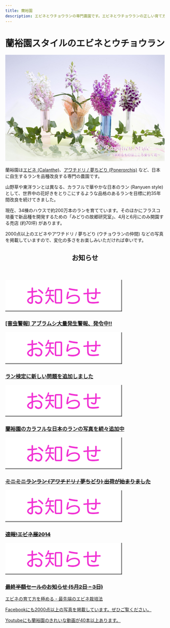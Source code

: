 ```yaml
---
title: 蘭裕園
description: エビネとウチョウランの専門農園です。エビネとウチョウランの正しい育て方や、綺麗な写真を掲載しています。
---
```

蘭裕園スタイルのエビネとウチョウラン
==
![アワチドリ / 夢ちどり - 蘭裕園](/assets/images/top_img2.jpg)

蘭裕園は[エビネ (Calanthe)](calanthe/)、[アワチドリ / 夢ちどり (Ponerorchis)](ponerorchis/) など、日本に自生するランを品種改良する専門の農園です。

山野草や東洋ランとは異なる、カラフルで華やかな日本のラン (Ranyuen style) として、世界中の花好きをとりこにするような品格のあるランを目標に約35年間改良を続けてきました。

現在、34棟のハウスで約200万本のランを育てています。そのほかにフラスコ培養で新品種を開発するための「みどりの故郷研究室」、4月と6月にのみ開園する売店 (約70坪) があります。

2000点以上のエビネやアワチドリ / 夢ちどり (ウチョウランの仲間) などの写真を掲載していますので、変化の多さをお楽しみいただければ幸いです。

<!-- TODO DBとの連携が完了したらimgのカテゴライズをどうするか考える -->
<div id="info">
  <section>
    <header>
      <h1>お知らせ</h1>
    </header>
    <article>
      <p><img src="/assets/images/icons/information.png"></p>
      <h1><a href="/calanthe/recent_failure_and_provision#aburamushi">[害虫警報] アブラムシ大量発生警報、発令中!!</a></h1>
    </article>
    <article>
      <p><img src="/assets/images/icons/information.png"></p>
      <h1><a href="news/information_of_orchid_exam">ラン検定に新しい問題を追加しました</a></h1>
    </article>
    <article>
      <p><img src="/assets/images/icons/information.png"></p>
      <h1><a href="news/information_of_new_photos">蘭裕園のカラフルな日本のランの写真を続々追加中</a></h1>
    </article>
    <article>
      <p><img src="/assets/images/icons/information.png"></p>
      <h1><strike><a href="news/information_of_shipping_of_awachidori_and_yumechidori_2014">ミニミニランラン (アワチドリ / 夢ちどり) 出荷が始まりました</a></strike></h1>
    </article>
    <article>
      <p><img src="/assets/images/icons/information.png"></p>
      <h1><strike><a href="news/report_of_calanthe_fair_2014">速報!エビネ展2014</a></strike></h1>
    </article>
    <article>
      <p><img src="/assets/images/icons/information.png"></p>
      <h1><strike><a href="news/information_of_calanthe_fair_2014">最終半額セールのお知らせ (5月2日・3日)</a></strike></h1>
    </article>
  </section>
</div>

[エビネの育て方を極める - 最先端のエビネ栽培法](calanthe/calanthe_in_the_new_way)

<a class="facebook" href="http://fb.me/ranyuenjapan"><span>Facebookにも2000点以上の写真を掲載しています。ぜひご覧ください。</span></a>

<a class="youtube" href="https://www.youtube.com/playlist?list=PLt3tRMFWeZB-ce852wXcEHamgRZe_PiWD"><span>Youtubeにも蘭裕園のきれいな動画が40本以上あります。</span></a>

